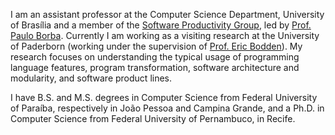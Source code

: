 I am an assistant professor at the Computer Science Department, University of Brasília
and a member of the [Software Productivity Group](http://cin.ufpe.br/spg),
led by [Prof. Paulo Borba](http://www.cin.ufpe.br/~phmb/). Currently I am working as
a visiting research at the University of Paderborn (working under
the supervision of [Prof. Eric Bodden](http://www.bodden.de)). My research focuses on
understanding the typical usage of programming language features, program transformation,
software architecture and modularity, and software product lines.

I have B.S. and M.S. degrees in Computer Science from Federal University of Paraíba, respectively in João Pessoa and Campina Grande, and a Ph.D. in Computer Science from Federal University of Pernambuco, in Recife.

